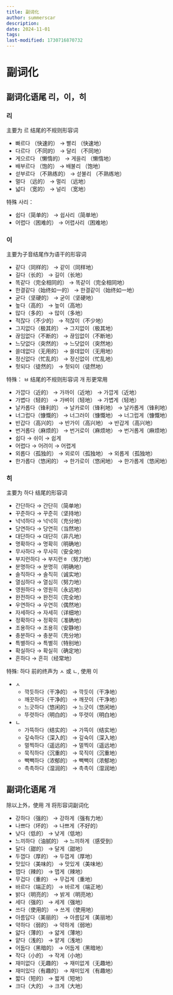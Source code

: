 ```yaml
---
title: 副词化
author: summerscar
description:
date: 2024-11-01
tags:
last-modified: 1730716870732
---
```


# 副词化

## 副词化语尾 리，이，히

### 리

主要为 르 结尾的不规则形容词

- 빠르다 （快速的） →  빨리 （快速地）
- 다르다 （不同的） →  달리 （不同地）
- 게으르다 （懒惰的） →  게을리 （懒惰地）
- 배부르다 （饱的） →  배불리 （饱地）
- 섣부르다 （不熟练的） →  섣불리 （不熟练地）
- 멀다 （远的） →  멀리 （远地）
- 넓다 （宽的） →  널리 （宽地）

特殊 사리：

- 쉽다（简单的） →  쉽사리（简单地）
- 어렵다（困难的） → 어렵사리（困难地）

### 이

主要为子音结尾作为语干的形容词

- 같다（同样的）  → 같이（同样地）
- 길다（长的）  → 길이（长地）
- 똑같다（完全相同的）   → 똑같이（完全相同地）
- 한결같다（始终如一的）   → 한결같이（始终如一地）
- 굳다（坚硬的）  → 굳이（坚硬地）
- 높다（高的）  → 높이（高地）
- 많다（多的）  → 많이（多地）
- 적잖다（不少的）   → 적잖이（不少地）
- 그지없다（极其的）   → 그지없이（极其地）
- 끊임없다（不断的）   → 끊임없이（不断地）
- 느닷없다（突然的）   → 느닷없이（突然地）
- 쓸데없다（无用的）   → 쓸데없이（无用地）
- 정신없다（忙乱的）   → 정신없이（忙乱地）
- 헛되다（徒然的）   → 헛되이（徒然地）

特殊： ㅂ 结尾的不规则形容词 개 形更常用

- 가깝다（近的）  → 가까이（近地） → 가깝게（近地）
- 가볍다（轻的）  → 가벼이（轻地） → 가볍게（轻地）
- 날카롭다（锋利的）  →  날카로이（锋利地） → 날카롭게（锋利地）
- 너그럽다（慷慨的）  →  너그러이（慷慨地） → 너그럽게（慷慨地）
- 반갑다（高兴的）  → 반가이（高兴地） → 반갑게（高兴地）
- 번거롭다（麻烦的）  →  번거로이（麻烦地） → 번거롭게（麻烦地）
- 쉽다  → 쉬이 → 쉽게
- 어렵다 → 어려이 → 어렵게
- 외롭다（孤独的）  → 외로이（孤独地） → 외롭게（孤独地）
- 한가롭다（悠闲的）  →  한가로이（悠闲地） → 한가롭게（悠闲地）


### 히

主要为 하다 结尾的形容词

- 간단하다 → 간단히（简单地）
- 꾸준하다 → 꾸준히（坚持地）
- 넉넉하다 → 넉넉히（充分地）
- 당연하다 → 당연히（当然地）
- 대단하다 → 대단히（非凡地）
- 명확하다 → 명확히（明确地）
- 무사하다 → 무사히（安全地）
- 부지런하다 → 부지런ㅎ（努力地）
- 분명하다 → 분명히（明确地）
- 솔직하다 → 솔직히（诚实地）
- 열심하다 → 열심히（努力地）
- 영원하다 → 영원히（永远地）
- 완전하다 → 완전히（完全地）
- 우연하다 → 우연히（偶然地）
- 자세하다 → 자세히（详细地）
- 정확하다 → 정확히（准确地）
- 조용하다 → 조용히（安静地）
- 충분하다 → 충분히（充分地）
- 특별하다 → 특별히（特别地）
- 확실하다 → 확실히（确定地）
- 흔하다 → 흔히（经常地）

特殊: 하다 前的终声为 ㅅ 或 ㄴ, 使用 이

- ㅅ
	- 깍듯하다（干净的） → 깍듯이（干净地）
	- 깨끗하다（干净的） → 깨끗이（干净地）
	- 느긋하다（悠闲的） → 느긋이（悠闲地）
	- 뚜렷하다（明白的） → 뚜렷이（明白地）
- ㄴ
	- 가뜩하다（结实的）  → 가뜩이（结实地）
	- 깊숙하다（深入的）  → 깊숙이（深入地）
	- 멀찍하다（遥远的）  → 멀찍이（遥远地）
	- 묵직하다（沉重的）  → 묵직이（沉重地）
	- 빽빽하다（浓郁的）  → 빽빽이（浓郁地）
	- 촉촉하다（湿润的）  → 촉촉이（湿润地）


## 副词化语尾 개

除以上外，使用 개 将形容词副词化

- 강하다（强的） → 강하게（强有力地）
- 나쁘다（坏的） → 나쁘게（不好的）
- 낮다（低的） → 낮게（低地）
- 느끼하다（油腻的） → 느끼하게（感受到）
- 달다（甜的） → 달게（甜地）
- 두껍다（厚的） → 두껍게（厚地）
- 맛있다（美味的） → 맛있게（美味地）
- 맵다（辣的） → 맵게（辣地）
- 무겁다（重的） → 무겁게（重地）
- 바르다（端正的） → 바르게（端正地）
- 밝다（明亮的） → 밝게（明亮地）
- 세다（强的） → 세게（强地）
- 쓰다（使用的） → 쓰게（使用地）
- 아름답다（美丽的） → 아름답게（美丽地）
- 약하다（弱的） → 약하게（弱地）
- 얇다（薄的） → 얇게（薄地）
- 얕다（浅的） → 얕게（浅地）
- 어둡다（黑暗的） → 어둡게（黑暗地）
- 작다（小的） → 작게（小地）
- 재미없다（无趣的） → 재미없게（无趣地）
- 재미있다（有趣的） → 재미있게（有趣地）
- 짧다（短的） → 짧게（短地）
- 크다（大的） → 크게（大地）
